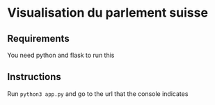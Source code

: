 # Visualisation du parlement suisse

## Requirements
You need python and flask to run this

## Instructions
Run `python3 app.py` and go to the url that the console indicates